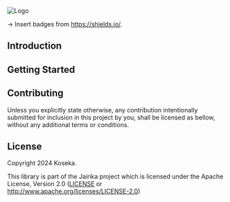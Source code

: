 ![Logo](./assets/banners/javascript.png)

-> Insert badges from https://shields.io/.

## Introduction

## Getting Started

## Contributing

Unless you explicitly state otherwise, any contribution intentionally submitted for inclusion in this project by you, shall be licensed as bellow, without any additional terms or conditions.

## License

Copyright 2024 Koseka.

This library is part of the Jairika project which is licensed under the Apache License, Version 2.0 ([LICENSE](../../LICENSE) or http://www.apache.org/licenses/LICENSE-2.0)
